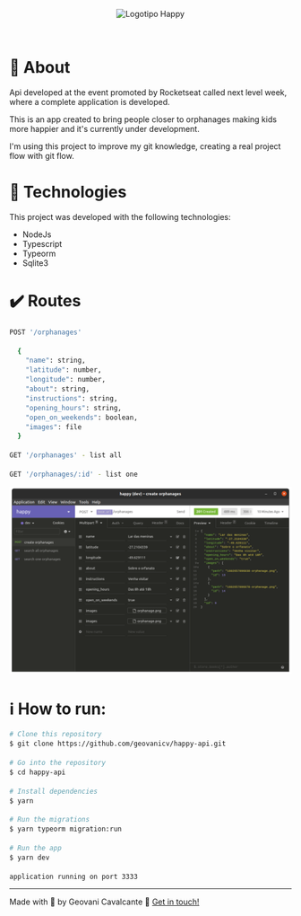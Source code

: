 <p align="center" >
  <img src="https://github.com/geovanicv/happy-web/blob/staging/src/images/logo-readme.svg" alt="Logotipo Happy" width="200" />
</p>

<br />

# :memo: About

Api developed at the event promoted by Rocketseat called next level week, where a complete application is developed.

This is an app created to bring people closer to orphanages making kids more happier and it's currently under development.

I'm using this project to improve my git knowledge, creating a real project flow with git flow.

# :rocket: Technologies
This project was developed with the following technologies:

- NodeJs
- Typescript
- Typeorm
- Sqlite3

# :heavy_check_mark: Routes

```bash 
POST '/orphanages' 

  {
    "name": string,
    "latitude": number,
    "longitude": number,
    "about": string,
    "instructions": string,
    "opening_hours": string,
    "open_on_weekends": boolean,
    "images": file
  }

GET '/orphanages' - list all

GET '/orphanages/:id' - list one
  ```

<p align="center" >
  <img src="./screenshot/routes.png" alt="Routes"/>
</p>
  

# :information_source: How to run:

```bash
# Clone this repository
$ git clone https://github.com/geovanicv/happy-api.git

# Go into the repository
$ cd happy-api

# Install dependencies
$ yarn

# Run the migrations
$ yarn typeorm migration:run

# Run the app
$ yarn dev

application running on port 3333
```


---
Made with :purple_heart: by Geovani Cavalcante :wave: [Get in touch!](https://www.linkedin.com/in/geovani-cv/)
